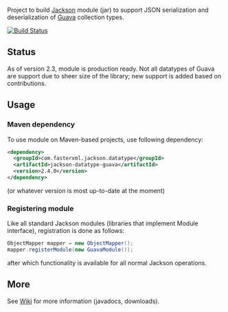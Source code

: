 Project to build [Jackson](http://jackson.codehaus.org) module (jar)
to support JSON serialization and deserialization of
[Guava](http://code.google.com/p/guava-libraries/) collection types.

[![Build Status](https://fasterxml.ci.cloudbees.com/job/jackson-datatype-guava-master/badge/icon)](https://fasterxml.ci.cloudbees.com/job/jackson-datatype-guava-master/)

## Status

As of version 2.3, module is production ready. Not all datatypes of Guava are support due to sheer
size of the library; new support is added based on contributions.

## Usage

### Maven dependency

To use module on Maven-based projects, use following dependency:

```xml
<dependency>
  <groupId>com.fasterxml.jackson.datatype</groupId>
  <artifactId>jackson-datatype-guava</artifactId>
  <version>2.4.0</version>
</dependency>
```

(or whatever version is most up-to-date at the moment)

### Registering module

Like all standard Jackson modules (libraries that implement Module interface), registration is done as follows:

```java
ObjectMapper mapper = new ObjectMapper();
mapper.registerModule(new GuavaModule());
```

after which functionality is available for all normal Jackson operations.

## More

See [Wiki](jackson-datatype-guava/wiki) for more information (javadocs, downloads).

